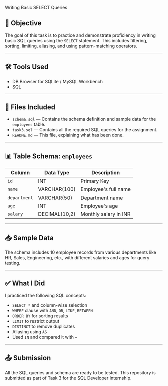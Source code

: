 Writing Basic SELECT Queries

## 📌 Objective
The goal of this task is to practice and demonstrate proficiency in writing basic SQL queries using the `SELECT` statement. This includes filtering, sorting, limiting, aliasing, and using pattern-matching operators.

---

## 🛠 Tools Used
- DB Browser for SQLite / MySQL Workbench
- SQL

---

## 📁 Files Included
- `schema.sql` — Contains the schema definition and sample data for the `employees` table.
- `task3.sql` — Contains all the required SQL queries for the assignment.
- `README.md` — This file, explaining what has been done.

---

## 📊 Table Schema: `employees`

| Column     | Data Type     | Description                 |
|------------|----------------|-----------------------------|
| `id`       | INT            | Primary Key                 |
| `name`     | VARCHAR(100)   | Employee's full name        |
| `department`| VARCHAR(50)   | Department name             |
| `age`      | INT            | Employee's age              |
| `salary`   | DECIMAL(10,2)  | Monthly salary in INR       |

---

## 📥 Sample Data
The schema includes 10 employee records from various departments like HR, Sales, Engineering, etc., with different salaries and ages for query testing.

---

## ✅ What I Did

I practiced the following SQL concepts:

- `SELECT *` and column-wise selection
- `WHERE` clause with `AND`, `OR`, `LIKE`, `BETWEEN`
- `ORDER BY` for sorting results
- `LIMIT` to restrict output
- `DISTINCT` to remove duplicates
- Aliasing using `AS`
- Used `IN` and compared it with `=`

---

## 📤 Submission
All the SQL queries and schema are ready to be tested. This repository is submitted as part of Task 3 for the SQL Developer Internship.
